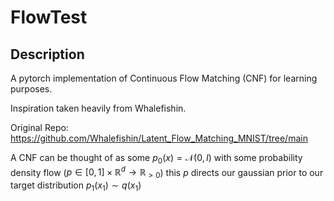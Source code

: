 # FlowTest

## Description
A pytorch implementation of Continuous Flow Matching (CNF) for learning purposes.

Inspiration taken heavily from Whalefishin.

Original Repo: https://github.com/Whalefishin/Latent_Flow_Matching_MNIST/tree/main

A CNF can be thought of as some $p_0(x) = \mathcal{N}(0, I)$ with some probability density flow ($p \in [0, 1] \times \mathbb{R}^{d} \rightarrow \mathbb{R}_{>0}$)  this $p$ directs our gaussian prior
to our target distribution $p_1(x_1) \sim q(x_1)$

